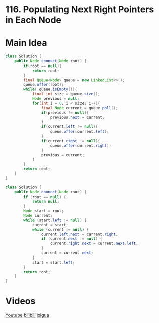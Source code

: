 # 116. Populating Next Right Pointers in Each Node

# Main Idea

```java
class Solution {
    public Node connect(Node root) {
        if(root == null){
            return root;
        }
        final Queue<Node> queue = new LinkedList<>();
        queue.offer(root);
        while(!queue.isEmpty()){
            final int size = queue.size();
            Node previous = null;
            for(int i = 0; i < size; i++){
                final Node current = queue.poll();
                if(previous != null){
                    previous.next = current;
                }
                if(current.left != null){
                    queue.offer(current.left);
                }
                if(current.right != null){
                    queue.offer(current.right);
                }
                previous = current;
            }
        }
        return root;
    }
}
```

```java
class Solution {
    public Node connect(Node root) {
        if (root == null) {
            return null;
        }
        Node start = root;
        Node current;
        while (start.left != null) {
            current = start;
            while (current != null) {
                current.left.next = current.right;
                if (current.next != null) {
                    current.right.next = current.next.left;
                }
                current = current.next;
            }
            start = start.left;
        }
        return root;
    }
}
```

# Videos
[Youtube](https://www.youtube.com/watch?v=XMvikCb3Yxo)
[bilibili](https://www.bilibili.com/video/BV1vr4y1S7SA/)
[ixigua](https://www.ixigua.com/i7047069342185292324/)